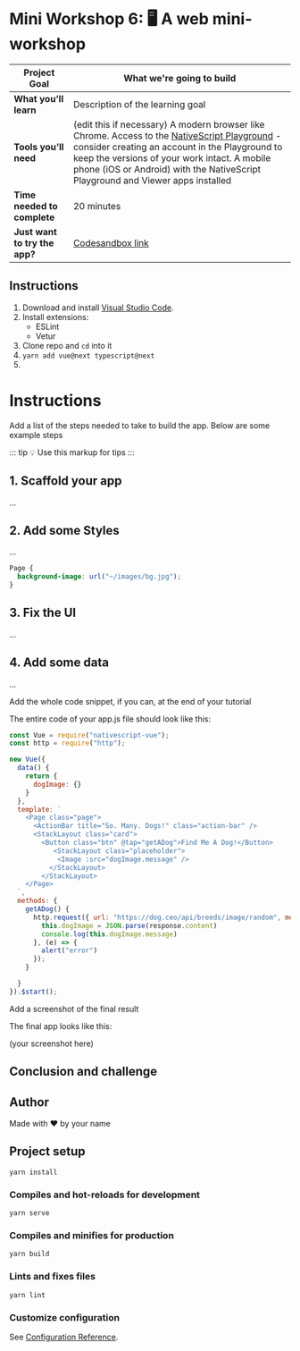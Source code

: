 # Mini Workshop 6: 🖥️ A web mini-workshop

| **Project Goal**            | What we're going to build                                                                                                                                   |
| --------------------------- | ------------------------------------------------------------------------------------------------------------------------------------------------------------------------------------------------ |
| **What you’ll learn**       | Description of the learning goal                                                                                             |
| **Tools you’ll need**       | (edit this if necessary) A modern browser like Chrome. Access to the [NativeScript Playground](http://play.nativescript.org) - consider creating an account in the Playground to keep the versions of your work intact. A mobile phone (iOS or Android) with the NativeScript Playground and Viewer apps installed |
| **Time needed to complete** | 20 minutes
| **Just want to try the app?** | [Codesandbox link](https://codesandbox.io)

## Instructions

1. Download and install [Visual Studio Code](https://code.visualstudio.com/).
2. Install extensions:
   * ESLint
   * Vetur
3. Clone repo and `cd` into it
5. `yarn add vue@next typescript@next`
6. 


# Instructions

Add a list of the steps needed to take to build the app. Below are some example steps

::: tip 💡
Use this markup for tips
:::

## 1. Scaffold your app

...

## 2. Add some Styles

...

```css
Page {
  background-image: url("~/images/bg.jpg");
}
```

## 3. Fix the UI

...

## 4. Add some data

...

Add the whole code snippet, if you can, at the end of your tutorial

The entire code of your app.js file should look like this:

```js
const Vue = require("nativescript-vue");
const http = require("http");

new Vue({
  data() {
    return {
      dogImage: {}
    }
  },
  template: `
    <Page class="page">
      <ActionBar title="So. Many. Dogs!" class="action-bar" />
      <StackLayout class="card">
        <Button class="btn" @tap="getADog">Find Me A Dog!</Button>
           <StackLayout class="placeholder">
            <Image :src="dogImage.message" />
          </StackLayout>
        </StackLayout>
    </Page>
  `,
  methods: {
    getADog() {
      http.request({ url: "https://dog.ceo/api/breeds/image/random", method: "GET" }).then((response) => {
        this.dogImage = JSON.parse(response.content)
        console.log(this.dogImage.message)
      }, (e) => {
        alert("error")
      });
    }

  }
}).$start();
```

Add a screenshot of the final result

The final app looks like this:

(your screenshot here)

## Conclusion and challenge

## Author

Made with ❤️ by your name











## Project setup
```
yarn install
```

### Compiles and hot-reloads for development
```
yarn serve
```

### Compiles and minifies for production
```
yarn build
```

### Lints and fixes files
```
yarn lint
```




### Customize configuration
See [Configuration Reference](https://cli.vuejs.org/config/).
